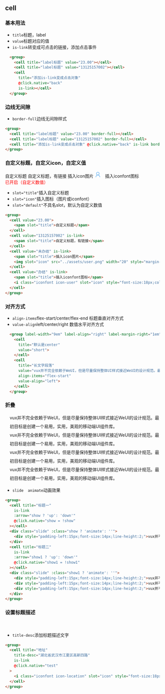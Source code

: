 ## cell
### 基本用法
<group>
  <cell title="label标题" value="23.00"></cell>
  <cell title="label标题" value="13125157002"></cell>
  <cell title="添加is-link变成点击对象" @click.native="back" is-link></cell>
</group>
<ul class="description">
  <li><code>title</code>标题，label</li>
  <li><code>value</code>标题对应的值</li>
  <li><code>is-link</code>转变成可点击的链接，添加点击事件</li> 
</ul>

```html
  <group>
    <cell title="label标题" value="23.00"></cell>
    <cell title="label标题" value="13125157002"></cell>
    <cell
      title="添加is-link变成点击对象" 
      @click.native="back"
      is-link></cell>
  </group>
```
### 边线无间隙
<group>
  <cell title="label标题" value="23.00" border-full></cell>
  <cell title="label标题" value="13125157002" border-full></cell>
  <cell title="添加is-link变成点击对象" @click.native="back" is-link border-full></cell>
</group>
<ul class="description">
  <li><code>border-full</code>边线无间隙样式</li>
</ul>

```html
<group>
  <cell title="label标题" value="23.00" border-full></cell>
  <cell title="label标题" value="13125157002" border-full></cell>
  <cell title="添加is-link变成点击对象" @click.native="back" is-link border-full></cell>
</group>
```


### 自定义标题，自定义icon，自定义值
<group>
  <cell value="23.00">
    <span slot="title">自定义标题</span>
  </cell>
  <cell value="13125157002" is-link>
    <span slot="title">自定义标题，有链接</span>
  </cell>
  <cell value="未办结" is-link>
    <span slot="title">插入icon图片</span>
    <img slot="icon" src="../assets/user.png" width="20" style="margin-right:10px;"/>
  </cell>
  <cell value="办结" is-link>
    <span slot="title">插入iconfont图标</span>
    <i class="iconfont icon-user" slot="icon" style="font-size:18px;color:#999;margin-right:10px;"></i>
  </cell>
  <cell title="通知">
    <div style="color:#f00;">已开启（自定义数值）</div>
  </cell>
</group>
<ul class="description">
  <li><code>slot="title"</code>插入自定义标题</li>
  <li><code>slot="icon"</code>插入图标（图片或iconfont）</li>
  <li><code>slot="default"</code>不具名slot，默认为自定义数值</li>
</ul>

```html
<group>
  <cell value="23.00">
    <span slot="title">自定义标题</span>
  </cell>
  <cell value="13125157002" is-link>
    <span slot="title">自定义标题，有链接</span>
  </cell>
  <cell value="未办结" is-link>
    <span slot="title">插入icon图片</span>
    <img slot="icon" src="../assets/user.png" width="20" style="margin-right:10px;"/>
  </cell>
  <cell value="办结" is-link>
    <span slot="title">插入iconfont图标</span>
    <i class="iconfont icon-user" slot="icon" style="font-size:18px;color:#999;margin-right:10px;"></i>
  </cell>
</group>
```

### 对齐方式
<group label-width="9em" label-align="right" label-margin-right="1em">
  <cell title="默认是center" value="short"></cell>
  </cell>
  <cell title="长文字段落" value="vux并不完全依赖于WeUI，但是尽量保持整体UI样式接近WeUI的设计规范。最初目标是创建一个易用，实用，美观的移动端UI组件库。" align-items="flex-start" value-align="left">
  </cell>
</group>
<ul class="description">
  <li><code>align-items</code>flex-start/center/flex-end 标题垂直对齐方式</li>
  <li><code>value-align</code>left/center/right 数值水平对齐方式</li>
</ul>

```html
  <group label-width="9em" label-align="right" label-margin-right="1em">
    <cell
      title="默认是center"
      value="short">
    </cell>
    <cell
      title="长文字段落"
      value="vux并不完全依赖于WeUI，但是尽量保持整体UI样式接近WeUI的设计规范。最初目标是创建一个易用，实用，美观的移动端UI组件库。"
      align-items="flex-start"
      value-align="left">
    </cell>
  </group>
```

### 折叠
<group>
  <cell title="标题一"
    is-link
    :arrow="show ? 'up': 'down'"
    @click.native="show = !show"
  ></cell>
  <div class="slide" :class="show ? 'animate': ''">
    <div style="padding-left:15px;font-size:14px;line-height:2;">vux并不完全依赖于WeUI，但是尽量保持整体UI样式接近WeUI的设计规范。最初目标是创建一个易用，实用，美观的移动端UI组件库。</div>
  </div>
  <cell title="标题二" 
    is-link
    :arrow="show1 ? 'up': 'down'"
    @click.native="show1 = !show1"
  ></cell>
  <div class="slide" :class="show1 ? 'animate': ''">
    <div style="padding-left:15px;font-size:14px;line-height:2;">vux并不完全依赖于WeUI，但是尽量保持整体UI样式接近WeUI的设计规范。最初目标是创建一个易用，实用，美观的移动端UI组件库。</div>
    <div style="padding-left:15px;font-size:14px;line-height:2;">vux并不完全依赖于WeUI，但是尽量保持整体UI样式接近WeUI的设计规范。最初目标是创建一个易用，实用，美观的移动端UI组件库。</div>
    <div style="padding-left:15px;font-size:14px;line-height:2;">vux并不完全依赖于WeUI，但是尽量保持整体UI样式接近WeUI的设计规范。最初目标是创建一个易用，实用，美观的移动端UI组件库。</div>
  </div>
</group>

<ul class="description">
  <li><code>slide  animate</code>动画效果</li>
</ul>

```html
<group>
  <cell title="标题一"
    is-link
    :arrow="show ? 'up': 'down'"
    @click.native="show = !show"
  ></cell>
  <div class="slide" :class="show ? 'animate': ''">
    <div style="padding-left:15px;font-size:14px;line-height:2;">vux并不完全依赖于WeUI，但是尽量保持整体UI样式接近WeUI的设计规范。最初目标是创建一个易用，实用，美观的移动端UI组件库。</div>
  </div>
  <cell title="标题二" 
    is-link
    :arrow="show1 ? 'up': 'down'"
    @click.native="show1 = !show1"
  ></cell>
  <div class="slide" :class="show1 ? 'animate': ''">
    <div style="padding-left:15px;font-size:14px;line-height:2;">vux并不完全依赖于WeUI，但是尽量保持整体UI样式接近WeUI的设计规范。最初目标是创建一个易用，实用，美观的移动端UI组件库。</div>
    <div style="padding-left:15px;font-size:14px;line-height:2;">vux并不完全依赖于WeUI，但是尽量保持整体UI样式接近WeUI的设计规范。最初目标是创建一个易用，实用，美观的移动端UI组件库。</div>
    <div style="padding-left:15px;font-size:14px;line-height:2;">vux并不完全依赖于WeUI，但是尽量保持整体UI样式接近WeUI的设计规范。最初目标是创建一个易用，实用，美观的移动端UI组件库。</div>
  </div>
</group>
```

### 设置标题描述
<group>
  <cell title="地址" 
    title-desc="湖北省武汉市江夏区高新四路"
    is-link
    @click.native="test"
  >
    <i class="iconfont icon-location" slot="icon" style="font-size:18px;color:#999;margin-right:10px;"></i>
  </cell>
</group>

<ul class="description">
  <li><code>title-desc</code>添加标题描述文字</li>
</ul>

```html
<group>
  <cell title="地址" 
    title-desc="湖北省武汉市江夏区高新四路"
    is-link
    @click.native="test"
  >
    <i class="iconfont icon-location" slot="icon" style="font-size:18px;color:#999;margin-right:10px;"></i>
  </cell>
</group>
```
